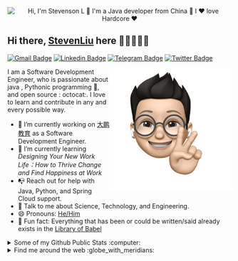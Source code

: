 <p align="center">
  <img src="https://github.com/TonySteven/TonySteven/raw/main/assets/github.gif" alt="Hi, I'm Stevenson L 👋 I'm a Java developer from China 🚀 I ❤️ love Hardcore ❤️">
</p>

<!--
How to make this gif ?

I made my with https://codesandbox.io/s/github-profile-2ijk7
Then read the bolg https://genesisorgcn.notion.site/Github-edcadaca52e34ad6b26539d1ffc17ea4
-->

## Hi there, [StevenLiu](http://genesis.org.cn) here 👋🏼👨🏻‍💻

[![Gmail Badge](https://img.shields.io/badge/-tonysteven1996@gmail.com-c14438?style=flat&logo=Gmail&logoColor=white)](mailto:tonysteven1996@gmail.com "Connect via Email")
[![Linkedin Badge](https://img.shields.io/badge/-Steven_Liu-0072b1?style=flat&logo=Linkedin&logoColor=white)](https://www.linkedin.com/in/%E6%B6%B5-steven-%E5%88%98-1b8b30118/ "Connect on LinkedIn")
[![Telegram Badge](https://img.shields.io/badge/-@StevenL365404-0088CC?style=flat&logo=Telegram&logoColor=white)](https://t.me/StevenL365404 "Contact on Telegram")
[![Twitter Badge](https://img.shields.io/badge/-@Steven__Liu-00acee?style=flat&logo=Twitter&logoColor=white)](https://twitter.com/intent/follow?screen_name=Steven__Liu "Follow on Twitter")

<a href="http://genesis.org.cn/"><img src="https://github.com/TonySteven/TonySteven/blob/main/assets/images/hand_v.png" align="right" height="275" /></a>

I am a Software Development Engineer, who is passionate about java , Pythonic programming :snake:, and open source :
octocat:. I love to learn and contribute in any and every possible way.

- 🔭 I’m currently working on [大鹏教育](https://www.dapengjiaoyu.cn/) as a Software Development Engineer.
- 🌱 I’m currently learning  *Designing Your New Work Life：How to Thrive Change and Find Happiness at Work*
- 📭 Reach out for help with Java, Python, and Spring Cloud support.
- 💬 Talk to me about Science, Technology, and Engineering.
- 😄 Pronouns: [He/Him](https://www.mypronouns.org/he-him)
- 👾 Fun fact: Everything that has been or could be written/said already exists in
  the [Library of Babel](https://libraryofbabel.info/)

<details>
  <summary>Some of my Github Public Stats :computer:</summary>

<a href="http://genesis.org.cn/"><img src="https://github.com/TonySteven/TonySteven/blob/main/assets/images/laptop.png" align="right" height="200" /></a>

[![My Github Stats](https://github-readme-stats.vercel.app/api?username=TonySteven&show_icons=true&title_color=fff&icon_color=79ff97&text_color=9f9f9f&bg_color=151515)](https://github.com/TonySteven)

![Profile Views](https://komarev.com/ghpvc/?username=TonySteven&color=blue)
----

</details>


<details>
  <summary>Find me around the web :globe_with_meridians:</summary>

<a href="http://genesis.org.cn/"><img src="https://github.com/TonySteven/TonySteven/blob/main/assets/images/hi.png" align="right" height="150" /></a>

[![Instagram Badge](https://img.shields.io/badge/-Instagram-C13584?style=flat&logo=Instagram&logoColor=white)](https://www.instagram.com/stevenl365404/ "Follow on Instagram")

----

</details>
<!--
**TonySteven/TonySteven** is a ✨ _special_ ✨ repository because its `README.md` (this file) appears on your GitHub profile.

Here are some ideas to get you started:

- 🔭 I’m currently working on ...
- 🌱 I’m currently learning ...
- 👯 I’m looking to collaborate on ...
- 🤔 I’m looking for help with ...
- 💬 Ask me about ...
- 📫 How to reach me: ...
- 😄 Pronouns: ...
- ⚡ Fun fact: ...
-->

